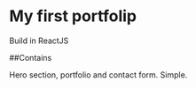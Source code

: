 # My first portfolip

Build in ReactJS

##Contains

Hero section, portfolio and contact form. Simple.
